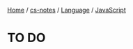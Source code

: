 [Home](https://mengxianbin.github.io) /
[cs-notes](https://mengxianbin.github.io/cs-notes/site) /
[Language](https://mengxianbin.github.io/cs-notes/site/Language) /
[JavaScript](https://mengxianbin.github.io/cs-notes/site/Language/JavaScript)

# TO DO
